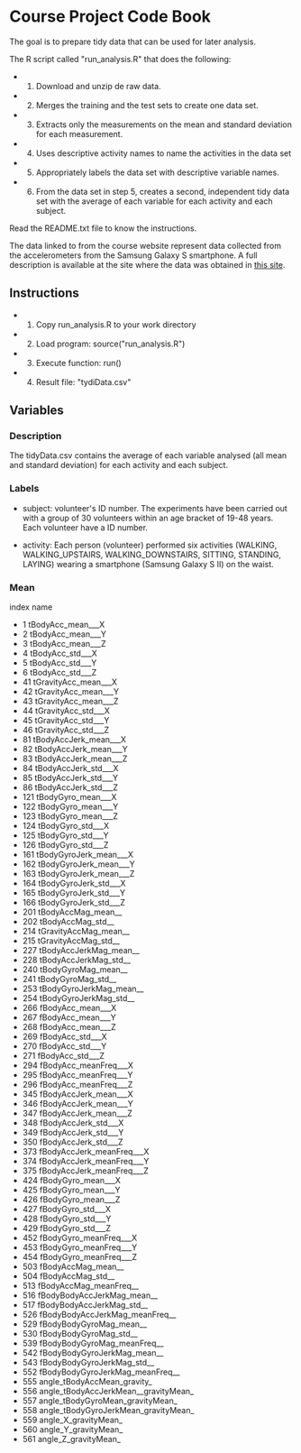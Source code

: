 # Course Project Code Book


The goal is to prepare tidy data that can be used for later analysis.

The R script called "run_analysis.R" that does the following:

* 1. Download and unzip de raw data.
* 2. Merges the training and the test sets to create one data set.
* 3. Extracts only the measurements on the mean and standard deviation for each measurement. 
* 4. Uses descriptive activity names to name the activities in the data set
* 5. Appropriately labels the data set with descriptive variable names. 
* 6. From the data set in step 5, creates a second, independent tidy data set with the average of each variable for each activity and each subject.

Read the README.txt file to know the instructions.

The data linked to from the course website represent data collected from the accelerometers from the Samsung Galaxy S smartphone. A full description is available at the site where the data was obtained in [this site](http://archive.ics.uci.edu/ml/datasets/Human+Activity+Recognition+Using+Smartphones). 


## Instructions


* 1. Copy run_analysis.R to your work directory
* 2. Load program: source("run_analysis.R")
* 3. Execute function: run()
* 4. Result file: "tydiData.csv"


## Variables


### Description

The tidyData.csv contains the average of each variable analysed (all mean and standard deviation) for each activity and each subject.


### Labels

* subject: volunteer's ID number. The experiments have been carried out with a group of 30 volunteers within an age bracket of 19-48 years. Each volunteer have a ID number.

* activity: Each person (volunteer) performed six activities (WALKING, WALKING_UPSTAIRS, WALKING_DOWNSTAIRS, SITTING, STANDING, LAYING) wearing a smartphone (Samsung Galaxy S II) on the waist.


### Mean

index                                 name
*    1                    tBodyAcc_mean___X
*    2                    tBodyAcc_mean___Y
*    3                    tBodyAcc_mean___Z
*    4                     tBodyAcc_std___X
*    5                     tBodyAcc_std___Y
*    6                     tBodyAcc_std___Z
*   41                 tGravityAcc_mean___X
*   42                 tGravityAcc_mean___Y
*   43                 tGravityAcc_mean___Z
*   44                  tGravityAcc_std___X
*   45                  tGravityAcc_std___Y
*   46                  tGravityAcc_std___Z
*   81                tBodyAccJerk_mean___X
*   82                tBodyAccJerk_mean___Y
*   83                tBodyAccJerk_mean___Z
*   84                 tBodyAccJerk_std___X
*   85                 tBodyAccJerk_std___Y
*   86                 tBodyAccJerk_std___Z
*  121                   tBodyGyro_mean___X
*  122                   tBodyGyro_mean___Y
*  123                   tBodyGyro_mean___Z
*  124                    tBodyGyro_std___X
*  125                    tBodyGyro_std___Y
*  126                    tBodyGyro_std___Z
*  161               tBodyGyroJerk_mean___X
*  162               tBodyGyroJerk_mean___Y
*  163               tBodyGyroJerk_mean___Z
*  164                tBodyGyroJerk_std___X
*  165                tBodyGyroJerk_std___Y
*  166                tBodyGyroJerk_std___Z
*  201                   tBodyAccMag_mean__
*  202                    tBodyAccMag_std__
*  214                tGravityAccMag_mean__
*  215                 tGravityAccMag_std__
*  227               tBodyAccJerkMag_mean__
*  228                tBodyAccJerkMag_std__
*  240                  tBodyGyroMag_mean__
*  241                   tBodyGyroMag_std__
*  253              tBodyGyroJerkMag_mean__
*  254               tBodyGyroJerkMag_std__
*  266                    fBodyAcc_mean___X
*  267                    fBodyAcc_mean___Y
*  268                    fBodyAcc_mean___Z
*  269                     fBodyAcc_std___X
*  270                     fBodyAcc_std___Y
*  271                     fBodyAcc_std___Z
*  294                fBodyAcc_meanFreq___X
*  295                fBodyAcc_meanFreq___Y
*  296                fBodyAcc_meanFreq___Z
*  345                fBodyAccJerk_mean___X
*  346                fBodyAccJerk_mean___Y
*  347                fBodyAccJerk_mean___Z
*  348                 fBodyAccJerk_std___X
*  349                 fBodyAccJerk_std___Y
*  350                 fBodyAccJerk_std___Z
*  373            fBodyAccJerk_meanFreq___X
*  374            fBodyAccJerk_meanFreq___Y
*  375            fBodyAccJerk_meanFreq___Z
*  424                   fBodyGyro_mean___X
*  425                   fBodyGyro_mean___Y
*  426                   fBodyGyro_mean___Z
*  427                    fBodyGyro_std___X
*  428                    fBodyGyro_std___Y
*  429                    fBodyGyro_std___Z
*  452               fBodyGyro_meanFreq___X
*  453               fBodyGyro_meanFreq___Y
*  454               fBodyGyro_meanFreq___Z
*  503                   fBodyAccMag_mean__
*  504                    fBodyAccMag_std__
*  513               fBodyAccMag_meanFreq__
*  516           fBodyBodyAccJerkMag_mean__
*  517            fBodyBodyAccJerkMag_std__
*  526       fBodyBodyAccJerkMag_meanFreq__
*  529              fBodyBodyGyroMag_mean__
*  530               fBodyBodyGyroMag_std__
*  539          fBodyBodyGyroMag_meanFreq__
*  542          fBodyBodyGyroJerkMag_mean__
*  543           fBodyBodyGyroJerkMag_std__
*  552      fBodyBodyGyroJerkMag_meanFreq__
*  555          angle_tBodyAccMean_gravity_
*  556 angle_tBodyAccJerkMean__gravityMean_
*  557     angle_tBodyGyroMean_gravityMean_
*  558 angle_tBodyGyroJerkMean_gravityMean_
*  559                 angle_X_gravityMean_
*  560                 angle_Y_gravityMean_
*  561                 angle_Z_gravityMean_